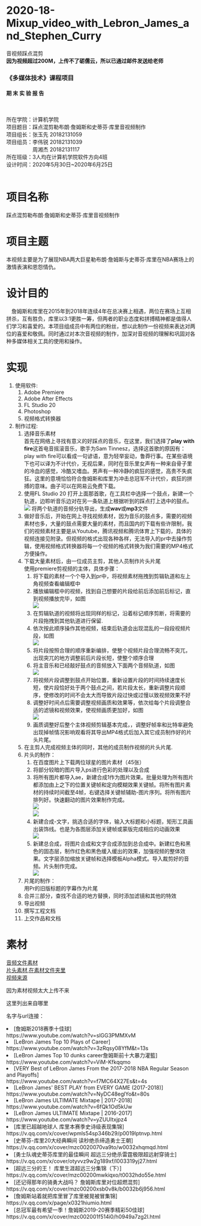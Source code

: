 # 2020-18-Mixup_video_with_Lebron_James_and_Stephen_Curry
音视频踩点混剪 <br>
**因为视频超过200M，上传不了砺儒云，所以已通过邮件发送给老师**<br>

<h3>《多媒体技术》课程项目</h3>
<h4>期 末 实 验 报 告</h4><br>

所在学院：计算机学院<br>
项目题目：踩点混剪勒布朗·詹姆斯和史蒂芬·库里音视频制作<br>
项目组长：张玉先  20182131059<br>
项目组员：李伟锐  20182131039<br>
&emsp;&emsp;&emsp;&emsp;&emsp;周湘杰  20182131117<br>
所在班级：3人均在计算机学院软件方向4班<br>
设计时间：2020年5月30日~2020年6月25日<br>
<br>
# 项目名称
踩点混剪勒布朗·詹姆斯和史蒂芬·库里音视频制作
# 项目主题  
本视频主要是为了展现NBA两大巨星勒布朗·詹姆斯与史蒂芬·库里在NBA赛场上的激情表演和恩怨情仇。  
# 设计目的  
&emsp;詹姆斯和库里在2015年到2018年连续4年在总决赛上相遇，两位在赛场上互相拼杀，互有胜负，库里以3:1更胜一筹，但两者的职业态度和拼搏精神都是值得人们学习和喜爱的。本项目组成员中有两位的粉丝，想以此制作一份视频来表达对两位的喜爱和敬佩。同时通过对本次音视频的制作，加深对音视频的理解和巩固对各种多媒体相关工具的使用和操作。
# 实现  
1. 使用软件:<br>
    1. Adobe Premiere<br>
    2. Adobe After Effects<br>
    3. FL Studio 20<br>
    4. Photoshop<br>
    5. 视频格式转换器<br>
2. 制作过程:<br>
    1. 选择音乐素材<br>
    首先在网络上寻找有意义的好踩点的音乐，在这里，我们选择了**play with fire**这首电音摇滚音乐，歌手为Sam Tinnesz，选择这首歌的原因有：play with fire可以看成一句谚语，意为轻举妄动，鲁莽行事。在某些语境下也可以译为不计代价，无视后果，同时在音乐里女声有一种来自骨子里的冷血的感觉，冷酷又嗜血。男声有一种冷静的疯狂的感觉，高贵不失疯狂。这里的意境恰恰符合詹姆斯和库里为冲击总冠军不计代价，疯狂的拼搏的意味。曲子可以在网易云免费下载。
    2. 使用FL Studio 20 打开上面那首歌，在工具栏中选择一个鼓点，新建一个轨道，边聆听音乐边对在另一条轨道上根据听到的踩点打上选中的鼓点。<br>
    <img src="/README_image/1.png"></img>
    将两个轨道的音频分轨导出，生成**wav**或**mp3**文件
    3. 做好音乐后，开始在网上寻找视频素材，因为音乐的鼓点多，需要的视频素材也多，大量的鼓点需要大量的素材，而且国内的下载有些许限制，我们的视频素材主要是从Youtube，腾讯视频和腾讯体育上下载的，具体的视频连接见附录。但视频的格式出现各种各样，无法导入的pr中去操作剪辑，使用视频格式转换器将每一个视频的格式转换为我们需要的MP4格式方便操作。<br>
    4. 下载大量素材后，由一位成员主剪，其他人员制作片头片尾<br>
    使用premiere剪视频的主体，具体步骤：<br>
        1. 将下载的素材一个个导入到pr中，将视频素材拖拽到剪辑轨道和左上角视频查看编辑框中<br>
        2. 播放编辑框中的视频，找到自己想要的片段给前后添加前后标记，直到视频播放完毕，如图<br>
        <img src="/README_image/2.png"></img>
        3. 在剪辑轨道的视频将出现同样的标记，沿着标记顺序剪断，将需要的片段拖拽到其他轨道进行保留.<br>
        4. 依次按此顺序操作其他视频，结束后轨道会出现混乱的一段段视频片段，如图<br>
        <img src="/README_image/3.png"></img>
        5. 将片段按照合理的顺序重新编排，使整个视频片段合理流畅不突兀，出现突兀的地方调整前后片段长短，使整个顺序合理<br>
        6. 将主音乐和已经敲好鼓点的音频放入下面两个音频轨道，如图<br>
        <img src="/README_image/4.png"></img>
        7. 将视频片段调整到鼓点开始位置，重新设置片段的时间持续速度长短，使片段恰好处于两个鼓点之间，若片段太长，重新调整片段顺序，使修改的时间不会太大而导致片段过快或过慢以致视频效果不好<br>
        8. 调整好时间点后需要调整视频画质和效果等，依次给每个片段调整合适的滤镜和视频效果，使视频画质更加好，如图<br>
        <img src="/README_image/5.png"></img>
        9. 画质调整好后整个主体视频剪辑基本完成，，调整好帧率和比特率避免出现掉帧情况影响观看将其导出MP4格式后加入其它成员制作好的片头片尾。<br>
    5. 在主剪人完成视频主体的同时，其他的成员制作视频的片头片尾.<br>
    6. 片头的制作：<br>
        1. 在百度图片上下载两位球星的图片素材（45张）<br>
        2. 将部分较暗的图片导入ps进行色彩的处理以及合成<br>
        3. 将所有图片都导入ae，新建合成1作为图片效果。批量处理为所有图片都添加由上之下的位置关键帧和定向模糊效果关键帧。将所有图片素材的持续时间截至4帧，右键选择关键帧辅助-图片序列。将所有图片排列好。快速翻动的图片效果制作完成。<br>
        <img src="/README_image/6.png"></img><br>
        <img src="/README_image/7.png"></img><br>
        4. 新建合成-文字，挑选合适的字体，输入大标题和小标题，矩形工具画出装饰线。也是为各图层添加关键帧或蒙版完成相应的动画效果<br>
        <img src="/README_image/8.png"></img><br>
        5. 新建总合成，将图片合成和文字合成添加到总合成中。新建红色和黑色的固态层，制作红色和黑色缓入缓出的效果，加强视频的整体效果。文字层添加缩放关键帧和选择模板Alpha模式。导入裁剪好的音频。片头制作完成。<br>
        <img src="/README_image/9.png"></img><br>
    7. 片尾的制作：<br>
    用Pr的旧版标题的字幕作为片尾<br>
    8. 合并三部分，查找不合适的地方替换，同时添加滤镜和其他的特效<br>
    9. 导出视频<br>
    10. 撰写工程文档<br>
    11. 上交作品和文档<br>

# 素材  
<a href="/素材/sounds">音频文件素材</a>  
<a href="/素材/片头素材">片头素材,在素材文件夹里</a><br>
<a href="/素材/video/素材来源.md">视频来源</a>  
<p>因为素材视频太大上传不来</p>  
<p>这里列出来自哪里</p>
<p>名字与url连接：</p>  
<li>[詹姆斯2018赛季十佳球]</li>  
  https://www.youtube.com/watch?v=slGG3PMMXvM 
<li>[LeBron James Top 10 Plays of Career]</li>    
  https://www.youtube.com/watch?v=3zRqsy08YfM&t=13s
<li>[LeBron James Top 10 dunks career詹姆斯前十大暴力灌籃]</li>  
  https://www.youtube.com/watch?v=ViM-Kfkqqmo  
<li>[VERY Best of LeBron James From the 2017-2018 NBA Regular Season and Playoffs]</li>  
  https://www.youtube.com/watch?v=f7MC64X27Es&t=4s 
<li>[LeBron James' BEST PLAY from EVERY GAME (2017-2018)]</li>  
  https://www.youtube.com/watch?v=NyDC48eglYo&t=80s
<li>[LeBron James ULTIMATE Mixtape | 2017-2018]</li>  
  https://www.youtube.com/watch?v=6fQk1Od5kUw
<li>[LeBron James ULTIMATE Mixtape | 2016-2017]</li>  
  https://www.youtube.com/watch?v=yZUUItxjpz4
<li>[库里已超越地球人 库里本赛季史诗级表现集锦]</li>    
  https://v.qq.com/x/cover/wpmls54sp346b29/p0019lptnvp.html  
<li>[史蒂芬-库里20大经典瞬间 读秒绝杀缔造勇士王朝]</li>      
  https://v.qq.com/x/cover/mzc0020070va9to/w0032xhqmqd.html    
<li>[勇士队魂史蒂芬库里的最佳瞬间 超远三分绝杀雷霆极限超远射穿骑士]</li>      
  https://v.qq.com/x/cover/otyvvz9w2g189xf/l003319yj27.html  
<li>[超远三分的王！ 库里生涯超远三分集锦（下）]</li>      
  https://v.qq.com/x/cover/mzc00200mwkiqxo/t0032hdo55e.html   
<li>[还记得那年的骑勇大战吗？ 詹姆斯库里对位超燃混剪]</li>      
  https://v.qq.com/x/cover/mzc00200xsb0v8k/b0032b6j956.html   
<li>[詹姆斯站着就把库里冒了库里被晃被冒集锦]</li>      
  https://v.qq.com/x/page/x0321hiumio.html   
<li>[总冠军最有希望一季！詹姆斯2019-20赛季精彩50佳球]</li>  
  https://v.qq.com/x/cover/mzc002001f514i0/h0949a7zg2l.html 
